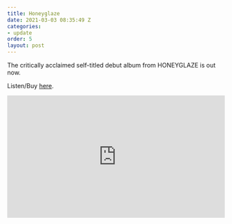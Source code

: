```yaml
---
title: Honeyglaze
date: 2021-03-03 08:35:49 Z
categories:
- update
order: 5
layout: post
---
```


The critically acclaimed self-titled debut album from HONEYGLAZE is out now.

Listen/Buy <a href="https://ffm.to/honeyglaze_album" >here</a>. 
 
<style>.embed-container { position: relative; padding-bottom: 56.25%; height: 0; overflow: hidden; max-width: 100%; } .embed-container iframe, .embed-container object, .embed-container embed { position: absolute; top: 0; left: 0; width: 100%; height: 100%; }</style><div class='embed-container'><iframe src='https://www.youtube.com/embed/F13oSoHGob0' frameborder='0' allowfullscreen></iframe></div>
<p> </p>
